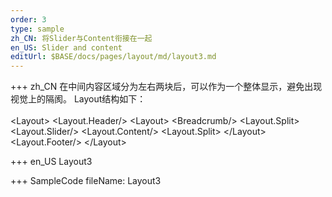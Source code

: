 ```yaml
--- 
order: 3
type: sample
zh_CN: 将Slider与Content衔接在一起
en_US: Slider and content
editUrl: $BASE/docs/pages/layout/md/layout3.md
---
```


+++ zh_CN
  在中间内容区域分为左右两块后，可以作为一个整体显示，避免出现视觉上的隔阂。
  Layout结构如下：  
<Hcode inline>   
&lt;Layout&gt;
    &lt;Layout.Header/&gt;
    &lt;Layout&gt;
        &lt;Breadcrumb/&gt;
        &lt;Layout.Split&gt;
          &lt;Layout.Slider/&gt;
          &lt;Layout.Content/&gt;
        &lt;Layout.Split&gt;
    &lt;/Layout&gt;
    &lt;Layout.Footer/&gt;
&lt;/Layout&gt;
</Hcode>

+++ en_US
Layout3

+++ SampleCode
fileName: Layout3
